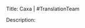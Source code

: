 Title: Саха | #TranslationTeam

Description:

<!--- URL: https://www.youtube.com/playlist?list=PL1yhyLyBfE6QoD7GoHpUdtWcTyDTW2lfH -->
